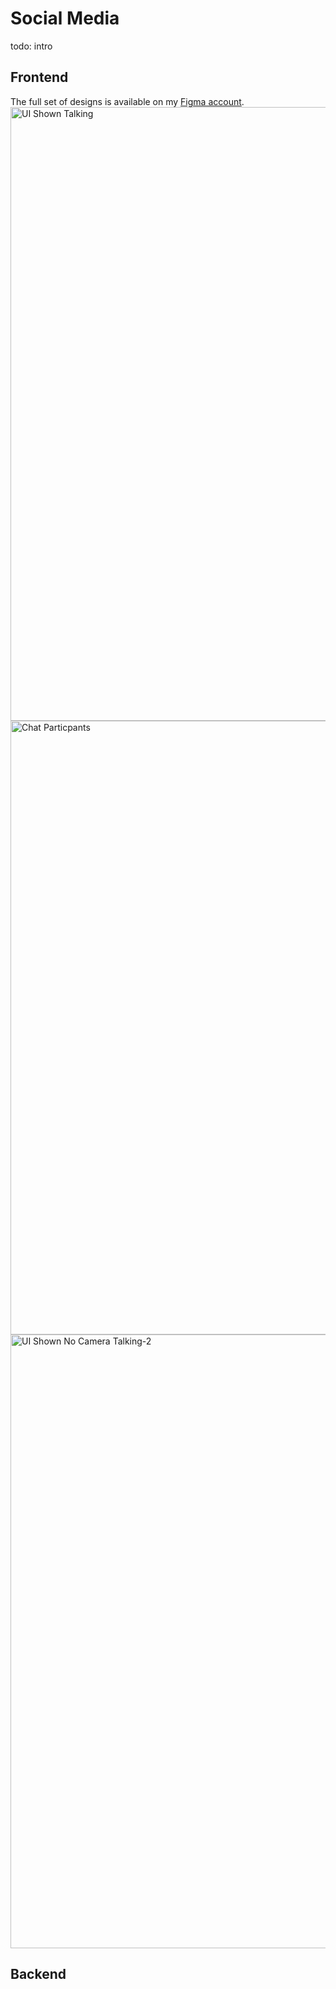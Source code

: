 # Social Media

todo: intro

## Frontend
The full set of designs is available on my [Figma account]([url](https://www.figma.com/design/7uD81ikYXdkFDPeAWfXRl8/Social-Media----Comms?node-id=41-2&t=lxks1c13fWrUnXKb-0)).
<img width="1512" height="982" alt="UI Shown Talking" src="https://github.com/user-attachments/assets/af9924f4-9724-4bc3-8b6f-cf4feac0755f" />
<img width="1512" height="982" alt="Chat   Particpants" src="https://github.com/user-attachments/assets/1354c553-7088-404d-851e-29c9c52f201b" />
<img width="1512" height="982" alt="UI Shown No Camera Talking-2" src="https://github.com/user-attachments/assets/4da5e28a-40dc-4d57-a886-259692388859" />

## Backend

